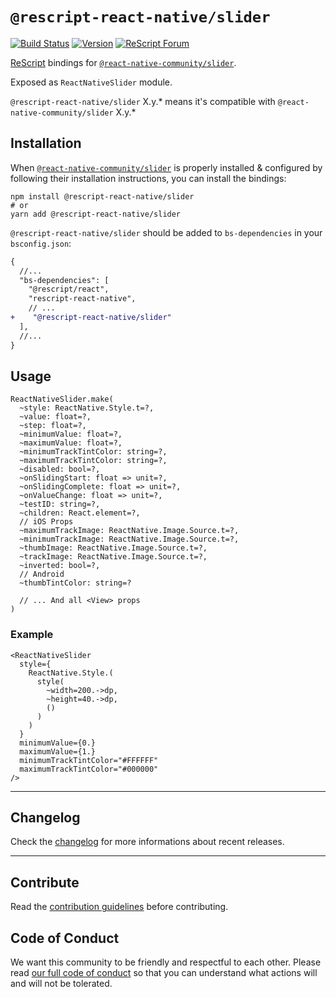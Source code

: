 # `@rescript-react-native/slider`

[![Build Status](https://github.com/rescript-react-native/slider/workflows/Build/badge.svg)](https://github.com/rescript-react-native/slider/actions)
[![Version](https://img.shields.io/npm/v/@rescript-react-native/slider.svg)](https://www.npmjs.com/@rescript-react-native/slider)
[![ReScript Forum](https://img.shields.io/discourse/posts?color=e6484f&label=ReScript%20Forum&server=https%3A%2F%2Fforum.rescript-lang.org)](https://forum.rescript-lang.org/)

[ReScript](https://rescript-lang.org) bindings for
[`@react-native-community/slider`](https://github.com/callstack/react-native-slider).

Exposed as `ReactNativeSlider` module.

`@rescript-react-native/slider` X.y.\* means it's compatible with
`@react-native-community/slider` X.y.\*

## Installation

When
[`@react-native-community/slider`](https://github.com/callstack/react-native-slider)
is properly installed & configured by following their installation instructions,
you can install the bindings:

```console
npm install @rescript-react-native/slider
# or
yarn add @rescript-react-native/slider
```

`@rescript-react-native/slider` should be added to `bs-dependencies` in your
`bsconfig.json`:

```diff
{
  //...
  "bs-dependencies": [
    "@rescript/react",
    "rescript-react-native",
    // ...
+    "@rescript-react-native/slider"
  ],
  //...
}
```

## Usage

```rescript
ReactNativeSlider.make(
  ~style: ReactNative.Style.t=?,
  ~value: float=?,
  ~step: float=?,
  ~minimumValue: float=?,
  ~maximumValue: float=?,
  ~minimumTrackTintColor: string=?,
  ~maximumTrackTintColor: string=?,
  ~disabled: bool=?,
  ~onSlidingStart: float => unit=?,
  ~onSlidingComplete: float => unit=?,
  ~onValueChange: float => unit=?,
  ~testID: string=?,
  ~children: React.element=?,
  // iOS Props
  ~maximumTrackImage: ReactNative.Image.Source.t=?,
  ~minimumTrackImage: ReactNative.Image.Source.t=?,
  ~thumbImage: ReactNative.Image.Source.t=?,
  ~trackImage: ReactNative.Image.Source.t=?,
  ~inverted: bool=?,
  // Android
  ~thumbTintColor: string=?

  // ... And all <View> props
)
```

### Example

```rescript
<ReactNativeSlider
  style={
    ReactNative.Style.(
      style(
        ~width=200.->dp,
        ~height=40.->dp,
        ()
      )
    )
  }
  minimumValue={0.}
  maximumValue={1.}
  minimumTrackTintColor="#FFFFFF"
  maximumTrackTintColor="#000000"
/>
```

---

## Changelog

Check the [changelog](./CHANGELOG.md) for more informations about recent
releases.

---

## Contribute

Read the
[contribution guidelines](https://github.com/rescript-react-native/.github/blob/master/CONTRIBUTING.md)
before contributing.

## Code of Conduct

We want this community to be friendly and respectful to each other. Please read
[our full code of conduct](https://github.com/rescript-react-native/.github/blob/master/CODE_OF_CONDUCT.md)
so that you can understand what actions will and will not be tolerated.
